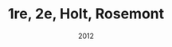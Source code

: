 ---
title: 1re, 2e, Holt, Rosemont
date: '2012'
type: ruelle_verte
district: rosemont
fill: [{"lat":45.547878,"lng":-73.585065},{"lat":45.548389,"lng":-73.584652},{"lat":45.547495,"lng":-73.581771},{"lat":45.54695,"lng":-73.58212}]
---